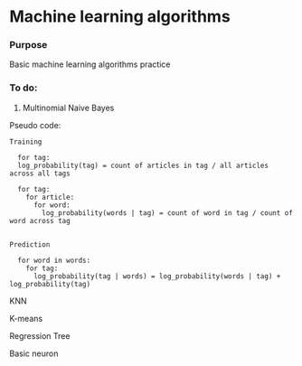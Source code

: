 # Machine learning algorithms

### Purpose
Basic machine learning algorithms practice

### To do:
1. Multinomial Naive Bayes

  Pseudo code:
    
    Training
    
      for tag: 
      log_probability(tag) = count of articles in tag / all articles across all tags
      
      for tag:
        for article:
          for word:
            log_probability(words | tag) = count of word in tag / count of word across tag


    Prediction

      for word in words:
        for tag:
          log_probability(tag | words) = log_probability(words | tag) + log_probability(tag)
      




KNN

K-means

Regression Tree

Basic neuron
